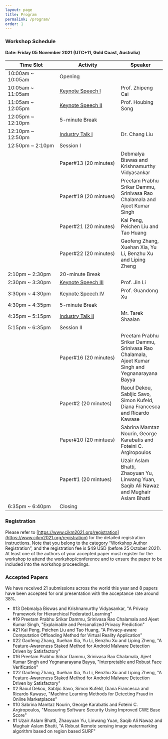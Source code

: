 ```yaml
---
layout: page
title: Program
permalink: /program/
order: 1
---
```


### **Workshop Schedule**
**Date: Friday 05 November 2021 (UTC+11, Gold Coast, Australia)**

| <div style="width:150px"> Time Slot </div>    | <div style="width:180px">  Activity </div>   |  Speaker   |
|-------------------|--------------------|--------------|
| 10:00am ~ 10:05am |       Opening      |              |
| 10:05am ~ 11:05am |   [Keynote Speech I](https://xuyun-zhang.github.io/pstci2021/invited-speaker/) | Prof. Zhipeng Cai |
| 11:05am ~ 12:05pm |  [Keynote Speech II](https://xuyun-zhang.github.io/pstci2021/invited-speaker/) | Prof. Houbing Song |
| 12:05pm ~ 12:10pm |   5-minute Break   |              |
| 12:10pm ~ 12:50pm |   [Industry Talk I](https://xuyun-zhang.github.io/pstci2021/invited-speaker/)  |  Dr. Chang Liu   |
| 12:50pm ~  2:10pm |      Session I     |              |
|                   |  Paper#13 (20 minutes)  | Debmalya Biswas and Krishnamurthy Vidyasankar |
|                   |   Paper#19 (20 mintues) | Preetam Prabhu Srikar Dammu, Srinivasa Rao Chalamala and Ajeet Kumar Singh |
|                   |   Paper#21 (20 minutes) | Kai Peng, Peichen Liu and Tao Huang |
|                   |   Paper#22 (20 minutes) | Gaofeng Zhang, Xuehan Xia, Yu Li, Benzhu Xu and Liping Zheng |
|  2:10pm ~  2:30pm |   20-minute Break  |              |
|  2:30pm ~  3:30pm | [Keynote Speech III](https://xuyun-zhang.github.io/pstci2021/invited-speaker/) |    Prof. Jin Li    |
|  3:30pm ~  4:30pm | [Keynote Speech IV](https://xuyun-zhang.github.io/pstci2021/invited-speaker/)  |  Prof. Guandong Xu |
|  4:30pm ~  4:35pm |  5-minute  Break   |              |
|  4:35pm ~  5:15pm |  [Industry Talk II](https://xuyun-zhang.github.io/pstci2021/invited-speaker/)  | Mr. Tarek Shaalan |
|  5:15pm ~  6:35pm |     Session II     |              |
|                   |   Paper#16 (20 minutes) | Preetam Prabhu Srikar Dammu, Srinivasa Rao Chalamala, Ajeet Kumar Singh and Yegnanarayana Bayya |
|                   |   Paper#2 (20 minutes)  | Raoul Dekou, Sabljic Savo, Simon Kufeld, Diana Francesca and Ricardo Kawase |
|                   |   Paper#10 (20 mintues) | Sabrina Mamtaz Nourin, George Karabatis and Foteini C. Argiropoulos |
|                   |   Paper#1 (20 mintues)  | Uzair Aslam Bhatti, Zhaoyuan Yu, Linwang Yuan, Saqib Ali Nawaz and Mughair Aslam Bhatti |
|  6:35pm ~  6:40pm |       Closing      |              |


### **Registration**
Please refer to [https://www.cikm2021.org/registration](https://www.cikm2021.org/registration) for the detailed registration instructions. Note that you belong to the category “Workshop Author Registration”, and the registration fee is $49 USD (before 25 October 2021). At least one of the authors of your accepted paper must register for the workshop to attend the workshop/conference and to ensure the paper to be included into the workshop proceedings.


### **Accepted Papers**
We have received 21 submissions across the world this year and 8 papers have been accepted for oral presentation with the acceptance rate around 38%.

- #13 Debmalya Biswas and Krishnamurthy Vidyasankar, "A Privacy Framework for Hierarchical Federated Learning"
- #19 Preetam Prabhu Srikar Dammu, Srinivasa Rao Chalamala and Ajeet Kumar Singh, "Explainable and Personalized Privacy Prediction"
- #21 Kai Peng, Peichen Liu and Tao Huang, "A Privacy-aware Computation Offloading Method for Virtual Reality Application"
- #22 Gaofeng Zhang, Xuehan Xia, Yu Li, Benzhu Xu and Liping Zheng, "A Feature-Awareness Staked Method for Android Malware Detection Driven by Satisfactory"
- #16 Preetam Prabhu Srikar Dammu, Srinivasa Rao Chalamala, Ajeet Kumar Singh and Yegnanarayana Bayya, "Interpretable and Robust Face Verification"
- #22 Gaofeng Zhang, Xuehan Xia, Yu Li, Benzhu Xu and Liping Zheng, "A Feature-Awareness Staked Method for Android Malware Detection Driven by Satisfactory"
- #2 Raoul Dekou, Sabljic Savo, Simon Kufeld, Diana Francesca and Ricardo Kawase, "Machine Learning Methods for Detecting Fraud in Online Marketplaces"
- #10 Sabrina Mamtaz Nourin, George Karabatis and Foteini C. Argiropoulos, "Measuring Software Security Using Improved CWE Base Score"
- #1 Uzair Aslam Bhatti, Zhaoyuan Yu, Linwang Yuan, Saqib Ali Nawaz and Mughair Aslam Bhatti, "A Robust Remote sensing image watermarking algorithm based on region based SURF"
